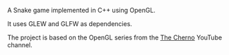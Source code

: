 A Snake game implemented in C++ using OpenGL.

It uses GLEW and GLFW as dependencies.

The project is based on the OpenGL series from the [The Cherno](https://www.youtube.com/@TheCherno) YouTube channel.
